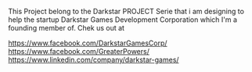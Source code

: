 This Project belong to the Darkstar PROJECT Serie that i am designing to help the startup Darkstar Games Development Corporation which I'm a founding member of.
Chek us out at

https://www.facebook.com/DarkstarGamesCorp/
https://www.facebook.com/GreaterPowers/
https://www.linkedin.com/company/darkstar-games/




